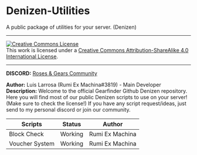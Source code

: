# Denizen-Utilities
A public package of utilities for your server. (Denizen)

---
<a rel="license" href="http://creativecommons.org/licenses/by-sa/4.0/"><img alt="Creative Commons License" style="border-width:0" src="https://i.creativecommons.org/l/by-sa/4.0/88x31.png" /></a><br />This work is licensed under a <a rel="license" href="http://creativecommons.org/licenses/by-sa/4.0/">Creative Commons Attribution-ShareAlike 4.0 International License</a>.

---
**DISCORD:** [Roses & Gears Community](https://discord.gg/tn7XRMpt67)


**Author:** Luis Larrosa (Rumi Ex Machina#3819) - Main Developer<br>
**Description:** Welcome to the official Gearfinder Github Denizen repository. Here you will find most of our public Denizen scripts to use on your server! (Make sure to check the license!) If you have any script request/ideas, just send to my personal discord or join our community.

|**Scripts**|**Status**  |**Author**|
|--|--|--|
|Block Check|Working|Rumi Ex Machina|
|Voucher System|Working|Rumi Ex Machina|
